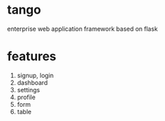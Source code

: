 tango
=====

enterprise web application framework based on flask

features
========

1. signup, login
2. dashboard
3. settings
4. profile
5. form
6. table
